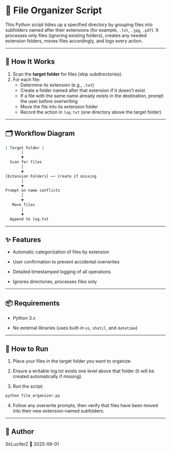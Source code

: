 # 📂 File Organizer Script

This Python script tidies up a specified directory by grouping files into subfolders named after their extensions (for example, `.txt`, `.jpg`, `.pdf`). It processes only files (ignoring existing folders), creates any needed extension folders, moves files accordingly, and logs every action.

---

## 🔄 How It Works

1. Scan the **target folder** for files (skip subdirectories).  
2. For each file:  
   - Determine its extension (e.g., `.txt`)  
   - Create a folder named after that extension if it doesn’t exist  
   - If a file with the same name already exists in the destination, prompt the user before overwriting  
   - Move the file into its extension folder  
   - Record the action in `log.txt` (one directory above the target folder)

---

## 🗂 Workflow Diagram

```bash
[ Target Folder ]
       │
       ▼
  Scan for files
       │
       ▼
[Extension Folders] ←─ Create if missing
       │
       ▼
Prompt on name conflicts
       │
       ▼
   Move files
       │
       ▼
  Append to log.txt
```

---

## ✨ Features

- Automatic categorization of files by extension

- User confirmation to prevent accidental overwrites

- Detailed timestamped logging of all operations

- Ignores directories, processes files only

---

## 📦 Requirements

- Python 3.x

- No external libraries (uses built-in `os`, `shutil`, and `datetime`)

---

## 🚀 How to Run

1. Place your files in the target folder you want to organize.

2. Ensure a writable log.txt exists one level above that folder (it will be created automatically if missing).

3. Run the script:

```bash
python file_organizer.py
```

4. Follow any overwrite prompts, then verify that files have been moved into their new extension-named subfolders.

---

## 👤 Author

SirLuciferZ 📅 2025-09-01
